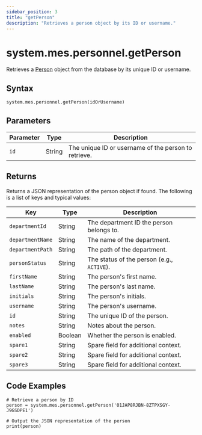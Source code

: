 ```yaml
---
sidebar_position: 3
title: "getPerson"
description: "Retrieves a person object by its ID or username."
---
```


# system.mes.personnel.getPerson

Retrieves a [Person](../../data-model/personnel-model/personnel) object from the database by its unique ID or username.

## Syntax

```
system.mes.personnel.getPerson(idOrUsername)
```

## Parameters

| Parameter | Type   | Description                                          |
| --------- | ------ |------------------------------------------------------|
| `id`      | String | The unique ID or username of the person to retrieve. |

## Returns

Returns a JSON representation of the person object if found. The following is a list of keys and typical values:

| Key            | Type    | Description                                 |
| -------------- | ------- | ------------------------------------------- |
| `departmentId` | String  | The department ID the person belongs to.    |
| `departmentName` | String | The name of the department.                 |
| `departmentPath` | String | The path of the department.                 |
| `personStatus` | String  | The status of the person (e.g., `ACTIVE`).  |
| `firstName`    | String  | The person's first name.                    |
| `lastName`     | String  | The person's last name.                     |
| `initials`     | String  | The person's initials.                      |
| `username`     | String  | The person's username.                      |
| `id`           | String  | The unique ID of the person.                |
| `notes`        | String  | Notes about the person.                     |
| `enabled`      | Boolean | Whether the person is enabled.              |
| `spare1`       | String  | Spare field for additional context.         |
| `spare2`       | String  | Spare field for additional context.         |
| `spare3`       | String  | Spare field for additional context.         |

## Code Examples

```
# Retrieve a person by ID
person = system.mes.personnel.getPerson('01JAP8RJBN-8ZTPXSGY-J9GSDPE1')

# Output the JSON representation of the person
print(person)
```